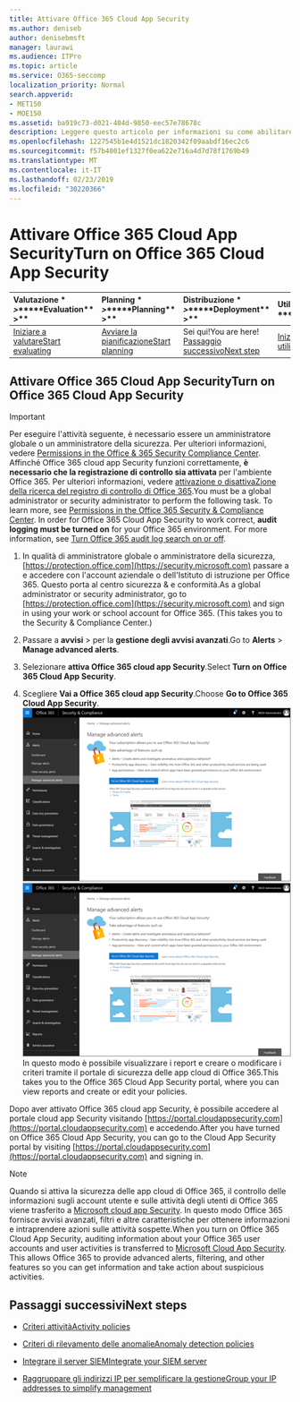 ```yaml
---
title: Attivare Office 365 Cloud App Security
ms.author: deniseb
author: denisebmsft
manager: laurawi
ms.audience: ITPro
ms.topic: article
ms.service: O365-seccomp
localization_priority: Normal
search.appverid:
- MET150
- MOE150
ms.assetid: ba919c73-d021-404d-9850-eec57e78678c
description: Leggere questo articolo per informazioni su come abilitare Office 365 cloud app Security, alimentato da cloud app Security in Microsoft Azure.
ms.openlocfilehash: 1227545b1e4d1521dc1820342f09aabdf16ec2c6
ms.sourcegitcommit: f57b4001ef1327f0ea622e716a4d7d78f1769b49
ms.translationtype: MT
ms.contentlocale: it-IT
ms.lasthandoff: 02/23/2019
ms.locfileid: "30220366"
---
```

# <a name="turn-on-office-365-cloud-app-security"></a><span data-ttu-id="4b1ae-103">Attivare Office 365 Cloud App Security</span><span class="sxs-lookup"><span data-stu-id="4b1ae-103">Turn on Office 365 Cloud App Security</span></span>
  
|<span data-ttu-id="4b1ae-104">Valutazione \* *\>*\*</span><span class="sxs-lookup"><span data-stu-id="4b1ae-104">\*\*\*\*Evaluation\*\* \>\*\*</span></span>|<span data-ttu-id="4b1ae-105">Planning \* *\>*\*</span><span class="sxs-lookup"><span data-stu-id="4b1ae-105">\*\*\*\*Planning\*\* \>\*\*</span></span>|<span data-ttu-id="4b1ae-106">Distribuzione \* *\>*\*</span><span class="sxs-lookup"><span data-stu-id="4b1ae-106">\*\*\*\*Deployment\*\* \>\*\*</span></span>|<span data-ttu-id="4b1ae-107">Utilizzo \* \* \* \*</span><span class="sxs-lookup"><span data-stu-id="4b1ae-107">\*\*\*\*Utilization\*\*\*\*</span></span>|
|:-----|:-----|:-----|:-----|
|[<span data-ttu-id="4b1ae-108">Iniziare a valutare</span><span class="sxs-lookup"><span data-stu-id="4b1ae-108">Start evaluating</span></span>](office-365-cas-overview.md) <br/> |[<span data-ttu-id="4b1ae-109">Avviare la pianificazione</span><span class="sxs-lookup"><span data-stu-id="4b1ae-109">Start planning</span></span>](get-ready-for-office-365-cas.md) <br/> |<span data-ttu-id="4b1ae-110">Sei qui!</span><span class="sxs-lookup"><span data-stu-id="4b1ae-110">You are here!</span></span>  <br/> [<span data-ttu-id="4b1ae-111">Passaggio successivo</span><span class="sxs-lookup"><span data-stu-id="4b1ae-111">Next step</span></span>](activity-policies-and-alerts.md) <br/> |[<span data-ttu-id="4b1ae-112">Iniziare a utilizzare</span><span class="sxs-lookup"><span data-stu-id="4b1ae-112">Start utilizing</span></span>](utilization-activities-for-ocas.md) <br/> |
  
## <a name="turn-on-office-365-cloud-app-security"></a><span data-ttu-id="4b1ae-113">Attivare Office 365 Cloud App Security</span><span class="sxs-lookup"><span data-stu-id="4b1ae-113">Turn on Office 365 Cloud App Security</span></span>

> [!IMPORTANT]
> <span data-ttu-id="4b1ae-p101">Per eseguire l'attività seguente, è necessario essere un amministratore globale o un amministratore della sicurezza. Per ulteriori informazioni, vedere [Permissions in the Office &amp; 365 Security Compliance Center](permissions-in-the-security-and-compliance-center.md). Affinché Office 365 cloud app Security funzioni correttamente, **è necessario che la registrazione di controllo sia attivata** per l'ambiente Office 365. Per ulteriori informazioni, vedere [attivazione o disattivaZione della ricerca del registro di controllo di Office 365](turn-audit-log-search-on-or-off.md).</span><span class="sxs-lookup"><span data-stu-id="4b1ae-p101">You must be a global administrator or security administrator to perform the following task. To learn more, see [Permissions in the Office 365 Security &amp; Compliance Center](permissions-in-the-security-and-compliance-center.md). In order for Office 365 Cloud App Security to work correct, **audit logging must be turned on** for your Office 365 environment. For more information, see [Turn Office 365 audit log search on or off](turn-audit-log-search-on-or-off.md).</span></span> 
  
1. <span data-ttu-id="4b1ae-p102">In qualità di amministratore globale o amministratore della sicurezza, [https://protection.office.com](https://security.microsoft.com) passare a e accedere con l'account aziendale o dell'Istituto di istruzione per Office 365. Questo porta al centro sicurezza &amp; e conformità.</span><span class="sxs-lookup"><span data-stu-id="4b1ae-p102">As a global administrator or security administrator, go to [https://protection.office.com](https://security.microsoft.com) and sign in using your work or school account for Office 365. (This takes you to the Security &amp; Compliance Center.)</span></span> 
    
2. <span data-ttu-id="4b1ae-120">Passare a **avvisi** \> per la **gestione degli avvisi avanzati**.</span><span class="sxs-lookup"><span data-stu-id="4b1ae-120">Go to **Alerts** \> **Manage advanced alerts**.</span></span>
    
3. <span data-ttu-id="4b1ae-121">Selezionare **attiva Office 365 cloud app Security**.</span><span class="sxs-lookup"><span data-stu-id="4b1ae-121">Select **Turn on Office 365 Cloud App Security**.</span></span>
    
4. <span data-ttu-id="4b1ae-122">Scegliere **Vai a Office 365 cloud app Security**.</span><span class="sxs-lookup"><span data-stu-id="4b1ae-122">Choose **Go to Office 365 Cloud App Security**.</span></span><br/><span data-ttu-id="4b1ae-123">![Nel centro sicurezza &amp; e conformità, scegliere Gestisci avvisi avanzati per accedere a Office 365 cloud app Security](media/958632d4-03e3-4ade-8e22-d5509db6fca7.png)</span><span class="sxs-lookup"><span data-stu-id="4b1ae-123">![In the Security &amp; Compliance Center, choose Manage Advanced Alerts to go to Office 365 Cloud App Security](media/958632d4-03e3-4ade-8e22-d5509db6fca7.png)</span></span><br/><span data-ttu-id="4b1ae-124">In questo modo è possibile visualizzare i report e creare o modificare i criteri tramite il portale di sicurezza delle app cloud di Office 365.</span><span class="sxs-lookup"><span data-stu-id="4b1ae-124">This takes you to the Office 365 Cloud App Security portal, where you can view reports and create or edit your policies.</span></span>

<span data-ttu-id="4b1ae-125">Dopo aver attivato Office 365 cloud app Security, è possibile accedere al portale cloud app Security visitando [https://portal.cloudappsecurity.com](https://portal.cloudappsecurity.com) e accedendo.</span><span class="sxs-lookup"><span data-stu-id="4b1ae-125">After you have turned on Office 365 Cloud App Security, you can go to the Cloud App Security portal by visiting [https://portal.cloudappsecurity.com](https://portal.cloudappsecurity.com) and signing in.</span></span>
    
> [!NOTE]
> <span data-ttu-id="4b1ae-p103">Quando si attiva la sicurezza delle app cloud di Office 365, il controllo delle informazioni sugli account utente e sulle attività degli utenti di Office 365 viene trasferito a [Microsoft cloud app Security](https://aka.ms/whatiscas). In questo modo Office 365 fornisce avvisi avanzati, filtri e altre caratteristiche per ottenere informazioni e intraprendere azioni sulle attività sospette.</span><span class="sxs-lookup"><span data-stu-id="4b1ae-p103">When you turn on Office 365 Cloud App Security, auditing information about your Office 365 user accounts and user activities is transferred to [Microsoft Cloud App Security](https://aka.ms/whatiscas). This allows Office 365 to provide advanced alerts, filtering, and other features so you can get information and take action about suspicious activities.</span></span> 
  
## <a name="next-steps"></a><span data-ttu-id="4b1ae-128">Passaggi successivi</span><span class="sxs-lookup"><span data-stu-id="4b1ae-128">Next steps</span></span>

- [<span data-ttu-id="4b1ae-129">Criteri attività</span><span class="sxs-lookup"><span data-stu-id="4b1ae-129">Activity policies</span></span>](activity-policies-and-alerts.md)
    
- [<span data-ttu-id="4b1ae-130">Criteri di rilevamento delle anomalie</span><span class="sxs-lookup"><span data-stu-id="4b1ae-130">Anomaly detection policies</span></span>](anomaly-detection-policies-in-ocas.md)
    
- [<span data-ttu-id="4b1ae-131">Integrare il server SIEM</span><span class="sxs-lookup"><span data-stu-id="4b1ae-131">Integrate your SIEM server</span></span>](integrate-your-siem-server-with-office-365-cas.md)
    
- [<span data-ttu-id="4b1ae-132">Raggruppare gli indirizzi IP per semplificare la gestione</span><span class="sxs-lookup"><span data-stu-id="4b1ae-132">Group your IP addresses to simplify management</span></span>](group-your-ip-addresses-in-ocas.md)
    

